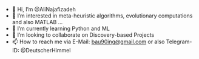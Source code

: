 - 👋 Hi, I’m @AliNajafizadeh
- 👀 I’m interested in meta-heuristic algorithms, evolutionary computations and also MATLAB ...
- 🌱 I’m currently learning Python and ML
- 💞️ I’m looking to collaborate on Discovery-based Projects
- 📫 How to reach me via E-Mail: bau90ing@gmail.com  or also Telegram-ID: @DeutscherHimmel

<!---
AliNajafizadeh/AliNajafizadeh is a ✨ special ✨ repository because its `README.md` (this file) appears on your GitHub profile.
You can click the Preview link to take a look at your changes.
--->
